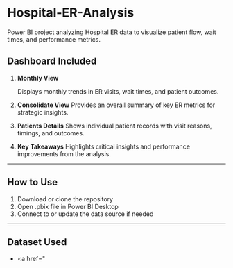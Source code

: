 # Hospital-ER-Analysis
Power BI project analyzing Hospital ER data to visualize patient flow, wait times, and performance metrics.   

## Dashboard Included
1. **Monthly View**
   
   Displays monthly trends in ER visits, wait times, and patient outcomes.
   
3. **Consolidate View**
   Provides an overall summary of key ER metrics for strategic insights.
   
4. **Patients Details**
    Shows individual patient records with visit reasons, timings, and outcomes.
   
5. **Key Takeaways**
   Highlights critical insights and performance improvements from the analysis.

---
## How to Use
1. Download or clone the repository
2. Open .pbix file in Power BI Desktop
3. Connect to or update the data source if needed

---
## Dataset Used
- <a href="









